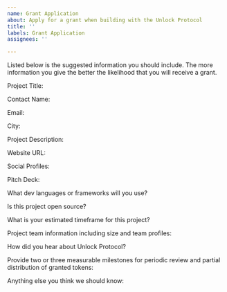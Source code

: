 ```yaml
---
name: Grant Application
about: Apply for a grant when building with the Unlock Protocol
title: ''
labels: Grant Application
assignees: ''

---
```


Listed below is the suggested information you should include. The more information you give the better the likelihood that you will receive a grant.



Project Title:

Contact Name:

Email:

City:

Project Description:

Website URL:

Social Profiles:

Pitch Deck:

What dev languages or frameworks will you use?

Is this project open source?

What is your estimated timeframe for this project?

Project team information including size and team profiles:

How did you hear about Unlock Protocol?

Provide two or three measurable milestones for periodic review and partial distribution of granted tokens:

Anything else you think we should know:
